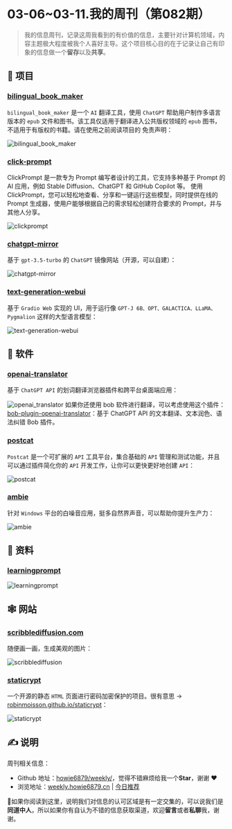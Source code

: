 # 03-06~03-11.我的周刊（第082期）

> 我的信息周刊，记录这周我看到的有价值的信息，主要针对计算机领域，内容主题极大程度被我个人喜好主导。这个项目核心目的在于记录让自己有印象的信息做一个**留存**以及**共享**。

## 🎯 项目

### [bilingual_book_maker](https://github.com/yihong0618/bilingual_book_maker)

`bilingual_book_maker` 是一个 `AI` 翻译工具，使用 `ChatGPT` 帮助用户制作多语言版本的 `epub` 文件和图书。该工具仅适用于翻译进入公共版权领域的 `epub` 图书，不适用于有版权的书籍。请在使用之前阅读项目的 免责声明：

![bilingual_book_maker](https://images-1252557999.file.myqcloud.com/uPic/bilingual_book_maker.png)

### [click-prompt](https://github.com/prompt-engineering/click-prompt)

ClickPrompt 是一款专为 Prompt 编写者设计的工具，它支持多种基于 Prompt 的 AI 应用，例如 Stable Diffusion、ChatGPT 和 GitHub Copilot 等。 使用 ClickPrompt，您可以轻松地查看、分享和一键运行这些模型，同时提供在线的 Prompt 生成器，使用户能够根据自己的需求轻松创建符合要求的 Prompt，并与其他人分享。

![clickprompt](https://images-1252557999.file.myqcloud.com/uPic/clickprompt.jpg)

### [chatgpt-mirror](https://github.com/yuezk/chatgpt-mirror)

基于 `gpt-3.5-turbo` 的 `ChatGPT` 镜像网站（开源，可以自建）：

![chatgpt-mirror](https://images-1252557999.file.myqcloud.com/uPic/chatgpt-mirror.jpg)

### [text-generation-webui](https://github.com/oobabooga/text-generation-webui)

基于 `Gradio Web` 实现的 UI，用于运行像 `GPT-J 6B、OPT、GALACTICA、LLaMA、Pygmalion` 这样的大型语言模型：

![text-generation-webui](https://images-1252557999.file.myqcloud.com/uPic/text-generation-webui.jpg)

## 🤖 软件

### [openai-translator](https://github.com/yetone/openai-translator)

基于 `ChatGPT API` 的划词翻译浏览器插件和跨平台桌面端应用：

![openai_translator](https://images-1252557999.file.myqcloud.com/uPic/openai_translator.jpg)
如果你还使用 bob 软件进行翻译，可以考虑使用这个插件：[bob-plugin-openai-translator](https://github.com/yetone/bob-plugin-openai-translator)：基于 ChatGPT API 的文本翻译、文本润色、语法纠错 Bob 插件。

### [postcat](https://github.com/Postcatlab/postcat)

`Postcat` 是一个可扩展的 `API` 工具平台，集合基础的 `API` 管理和测试功能，并且可以通过插件简化你的 `API` 开发工作，让你可以更快更好地创建 `API`：

![postcat](https://images-1252557999.file.myqcloud.com/uPic/postcat.png)

### [ambie](https://github.com/jenius-apps/ambie)

针对 `Windows` 平台的白噪音应用，挺多自然界声音，可以帮助你提升生产力：

![ambie](https://images-1252557999.file.myqcloud.com/uPic/ambie.jpg)

## 👀 资料

### [learningprompt](https://learningprompt.wiki/)

![learningprompt](https://images-1252557999.file.myqcloud.com/uPic/learningprompt.jpg)

## 🕸 网站

### [scribblediffusion.com](https://scribblediffusion.com/)

随便画一画，生成美观的图片：

![scribblediffusion](https://images-1252557999.file.myqcloud.com/uPic/scribblediffusion.jpg)

### [staticrypt](https://github.com/robinmoisson/staticrypt)

一个开源的静态 `HTML` 页面进行密码加密保护的项目。很有意思 -> [robinmoisson.github.io/staticrypt](robinmoisson.github.io/staticrypt)：

![staticrypt](https://images-1252557999.file.myqcloud.com/uPic/staticrypt.jpg)

## ✍️ 说明

周刊相关信息：

- Github 地址：[howie6879/weekly/](https://github.com/howie6879/weekly/)，觉得不错麻烦给我一个**Star**，谢谢 ❤️
- 浏览地址：[weekly.howie6879.cn](https://weekly.howie6879.cn/) | [今日推荐](https://weekly.howie6879.cn/recommend/index.html)

🙌如果你阅读到这里，说明我们对信息的认可区域是有一定交集的，可以说我们是**同道中人**，所以如果你有自认为不错的信息获取渠道，欢迎**留言**或者**私聊**我，谢谢。
